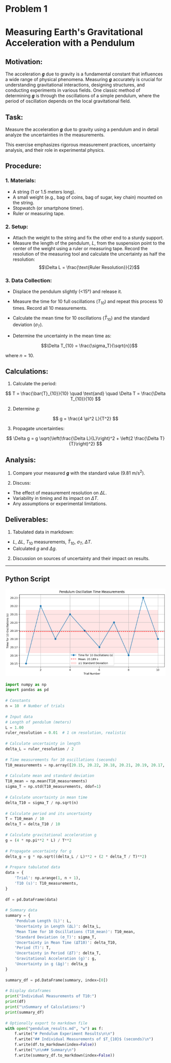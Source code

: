 # Problem 1


# Measuring Earth's Gravitational Acceleration with a Pendulum

## Motivation:

The acceleration **$g$** due to gravity is a fundamental constant that influences a wide range of physical phenomena. Measuring **$g$** accurately is crucial for understanding gravitational interactions, designing structures, and conducting experiments in various fields. One classic method of determining **$g$** is through the oscillations of a simple pendulum, where the period of oscillation depends on the local gravitational field.

## Task:

Measure the acceleration **$g$** due to gravity using a pendulum and in detail analyze the uncertainties in the measurements.

This exercise emphasizes rigorous measurement practices, uncertainty analysis, and their role in experimental physics.

## Procedure:

### 1. Materials:
- A string (1 or 1.5 meters long).
- A small weight (e.g., bag of coins, bag of sugar, key chain) mounted on the string.
- Stopwatch (or smartphone timer).
- Ruler or measuring tape.

### 2. Setup:
- Attach the weight to the string and fix the other end to a sturdy support.
- Measure the length of the pendulum, $L$, from the suspension point to the center of the weight using a ruler or measuring tape. Record the resolution of the measuring tool and calculate the uncertainty as half the resolution:  
  $$\Delta L = \frac{\text{Ruler Resolution}}{2}$$

### 3. Data Collection:
- Displace the pendulum slightly ($<$15°) and release it.
- Measure the time for 10 full oscillations ($T_{10}$) and repeat this process 10 times. Record all 10 measurements.
- Calculate the mean time for 10 oscillations ($\bar{T}_{10}$) and the standard deviation ($\sigma_T$).
- Determine the uncertainty in the mean time as:

  $$\Delta T_{10} = \frac{\sigma_T}{\sqrt{n}}$$

where $n = 10$.

## Calculations:

1. Calculate the period:

$$
T = \frac{\bar{T}_{10}}{10} \quad \text{and} \quad \Delta T = \frac{\Delta T_{10}}{10}
$$

2. Determine $g$:

$$
g = \frac{4 \pi^2 L}{T^2}
$$

3. Propagate uncertainties:

$$
\Delta g = g \sqrt{\left(\frac{\Delta L}{L}\right)^2 + \left(2 \frac{\Delta T}{T}\right)^2}
$$

## Analysis:

1. Compare your measured **$g$** with the standard value (9.81 m/s$^2$).

2. Discuss:
- The effect of measurement resolution on $\Delta L$.
- Variability in timing and its impact on $\Delta T$.
- Any assumptions or experimental limitations.

## Deliverables:

1. Tabulated data in markdown:

- $L$, $\Delta L$, $T_{10}$ measurements, $\bar{T}_{10}$, $\sigma_T$, $\Delta T$.
- Calculated $g$ and $\Delta g$.

2. Discussion on sources of uncertainty and their impact on results.

---

## Python Script

![alt text](image.png)

```python
import numpy as np
import pandas as pd

# Constants
n = 10  # Number of trials

# Input data
# Length of pendulum (meters)
L = 1.00
ruler_resolution = 0.01  # 1 cm resolution, realistic

# Calculate uncertainty in length
delta_L = ruler_resolution / 2

# Time measurements for 10 oscillations (seconds)
T10_measurements = np.array([20.15, 20.22, 20.18, 20.21, 20.19, 20.17, 20.20, 20.16, 20.23, 20.18])

# Calculate mean and standard deviation
T10_mean = np.mean(T10_measurements)
sigma_T = np.std(T10_measurements, ddof=1)

# Calculate uncertainty in mean time
delta_T10 = sigma_T / np.sqrt(n)

# Calculate period and its uncertainty
T = T10_mean / 10
delta_T = delta_T10 / 10

# Calculate gravitational acceleration g
g = (4 * np.pi**2 * L) / T**2

# Propagate uncertainty for g
delta_g = g * np.sqrt((delta_L / L)**2 + (2 * delta_T / T)**2)

# Prepare tabulated data
data = {
    'Trial': np.arange(1, n + 1),
    'T10 (s)': T10_measurements,
}

df = pd.DataFrame(data)

# Summary data
summary = {
    'Pendulum Length (L)': L,
    'Uncertainty in Length (ΔL)': delta_L,
    'Mean Time for 10 Oscillations (T10_mean)': T10_mean,
    'Standard Deviation (σ_T)': sigma_T,
    'Uncertainty in Mean Time (ΔT10)': delta_T10,
    'Period (T)': T,
    'Uncertainty in Period (ΔT)': delta_T,
    'Gravitational Acceleration (g)': g,
    'Uncertainty in g (Δg)': delta_g
}

summary_df = pd.DataFrame(summary, index=[0])

# Display dataframes
print("Individual Measurements of T10:")
print(df)
print("\nSummary of Calculations:")
print(summary_df)

# Optionally export to markdown file
with open("pendulum_results.md", "w") as f:
    f.write("# Pendulum Experiment Results\n\n")
    f.write("## Individual Measurements of $T_{10}$ (seconds)\n")
    f.write(df.to_markdown(index=False))
    f.write("\n\n## Summary\n")
    f.write(summary_df.to_markdown(index=False))
